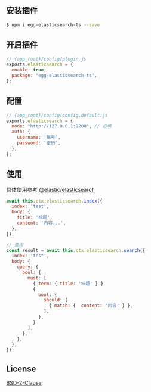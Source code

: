 ## 安装插件

```bash
$ npm i egg-elasticsearch-ts --save
```

## 开启插件

```js
// {app_root}/config/plugin.js
exports.elasticsearch = {
  enable: true,
  package: "egg-elasticsearch-ts",
};
```

## 配置

```js
// {app_root}/config/config.default.js
exports.elasticsearch = {
  node: "http://127.0.0.1:9200", // 必填
  auth: {
    username: '账号',
    password: '密码',
  },
};
```

## 使用
具体使用参考 [@elastic/elasticsearch](https://www.npmjs.com/package/@elastic/elasticsearch)
```js
await this.ctx.elasticsearch.index({
  index: 'test',
  body: {
    title: '标题',
    content: '内容...',
  },
});

// 查询
const result = await this.ctx.elasticsearch.search({
  index: 'test',
  body: {
    query: {
      bool: {
        must: [
          { term: { title: '标题' } }
          {
            bool: {
              should: [
                { match: {  content: '内容' } },
              ],
            },
          }
        ],
      },
    },
  },
});

```
## License

[BSD-2-Clause](LICENSE)
